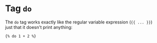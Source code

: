 Tag `do`
========

The `do` tag works exactly like the regular variable expression (`{{ ... }}`) just that it doesn't print anything:

```twig
{% do 1 + 2 %}
```